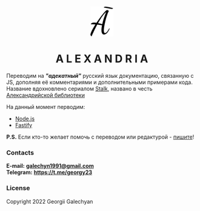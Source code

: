 <p align="center">
  <a href="">
    <img alt="Alexandria" src='./src/svg/alexandria.svg' width="60" />
  </a>
</p>

<h1 id="alexandria" align="center">
    A L E X A N D R I A
</h1>

Переводим на **_"адекатный"_** русский язык документацию, связанную с JS, дополняя её комментариями и дополнительными примерами кода.  
Название вдохновлено сериалом [Stalk](https://www.france.tv/slash/stalk/), названо в честь [Александрийской библиотеки](https://ru.wikipedia.org/wiki/%D0%90%D0%BB%D0%B5%D0%BA%D1%81%D0%B0%D0%BD%D0%B4%D1%80%D0%B8%D0%B9%D1%81%D0%BA%D0%B0%D1%8F_%D0%B1%D0%B8%D0%B1%D0%BB%D0%B8%D0%BE%D1%82%D0%B5%D0%BA%D0%B0)

На данный момент перводим:

- [Node.js](https://nodejs.org/en/)
- [Fastify](https://www.fastify.io/)

**P.S.** Если кто-то желает помочь с переводом или редактурой - [пишите](#контактные-данные)!

### **Contacts**

**E-mail:** **galechyn1991@gmail.com**  
**Telegram:** **https://t.me/georgy23**

### **License**

Copyright 2022 Georgii Galechyan
